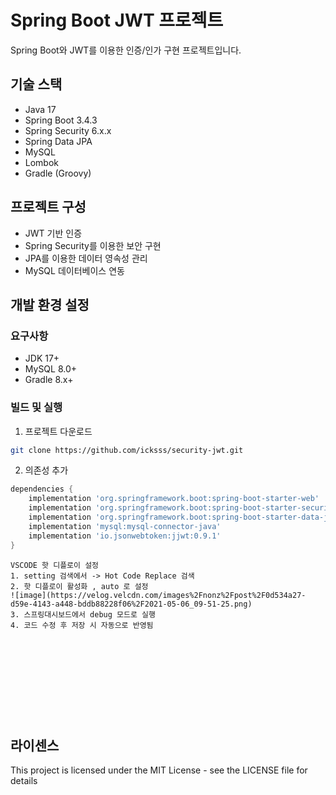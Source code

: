 # Spring Boot JWT 프로젝트

Spring Boot와 JWT를 이용한 인증/인가 구현 프로젝트입니다.

## 기술 스택

* Java 17
* Spring Boot 3.4.3
* Spring Security 6.x.x
* Spring Data JPA
* MySQL
* Lombok
* Gradle (Groovy)

## 프로젝트 구성

* JWT 기반 인증
* Spring Security를 이용한 보안 구현
* JPA를 이용한 데이터 영속성 관리
* MySQL 데이터베이스 연동

## 개발 환경 설정

### 요구사항

* JDK 17+
* MySQL 8.0+
* Gradle 8.x+

### 빌드 및 실행

1. 프로젝트 다운로드

```bash
git clone https://github.com/icksss/security-jwt.git
```

2. 의존성 추가

```groovy
dependencies {
    implementation 'org.springframework.boot:spring-boot-starter-web'
    implementation 'org.springframework.boot:spring-boot-starter-security'
    implementation 'org.springframework.boot:spring-boot-starter-data-jpa'
    implementation 'mysql:mysql-connector-java'
    implementation 'io.jsonwebtoken:jjwt:0.9.1'
}
```

```
VSCODE 핫 디플로이 설정
1. setting 검색에서 -> Hot Code Replace 검색
2. 핫 디플로이 활성화 , auto 로 설정
![image](https://velog.velcdn.com/images%2Fnonz%2Fpost%2F0d534a27-d59e-4143-a448-bddb88228f06%2F2021-05-06_09-51-25.png)
3. 스프링대시보드에서 debug 모드로 실행
4. 코드 수정 후 저장 시 자동으로 반영됨











```

## 라이센스

This project is licensed under the MIT License - see the LICENSE file for details
